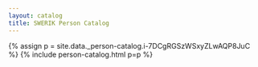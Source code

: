 ```yaml
---
layout: catalog
title: SWERIK Person Catalog
---
```

{% assign p = site.data._person-catalog.i-7DCgRGSzWSxyZLwAQP8JuC %}
{% include person-catalog.html p=p %}

